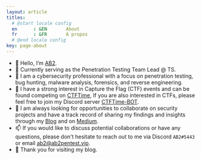 ```yaml
---
layout: article
titles:
  # @start locale config
  en      : &EN       About
  fr      : &FR       À propos
  # @end locale config
key: page-about
---
```


- 👋 Hello, I’m [AB2](https://twitter.com/ab2pentest).
- 💼 Currently serving as the Penetration Testing Team Lead @ TS.
- 👀 I am a cybersecurity professional with a focus on penetration testing, bug hunting, malware analysis, forensics, and reverse engineering.
- 🎯 I have a strong interest in Capture the Flag (CTF) events and can be found competing on [CTFTime](https://ctftime.org/user/110409), If you are also interested in CTFs, please feel free to join my Discord server [CTFTime-BOT](https://discord.gg/MW9cWMuw63).
- 🎰 I am always looking for opportunities to collaborate on security projects and have a track record of sharing my findings and insights through my [Blog](https://ab2pentest.vip/) and on [Medium](https://medium.com/@ab2pentest).
- 📫 If you would like to discuss potential collaborations or have any questions, please don't hesitate to reach out to me via Discord `AB2#5443` or email [ab2@ab2pentest.vip](ab2@ab2pentest.vip).
- 💞️ Thank you for visiting my blog.
